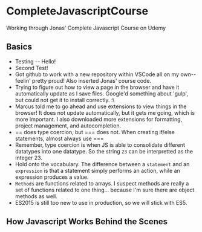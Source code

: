 # CompleteJavascriptCourse
Working through Jonas' Complete Javascript Course on Udemy

## Basics
* Testing -- Hello!
* Second Test!
* Got github to work with a new repository within VSCode all on my own--feelin' pretty proud! Also inserted Jonas' course code.
* Trying to figure out how to view a page in the browser and have it automatically update as I save files. Google'd something about 'gulp', but could not get it to install correctly. :\
* Marcus told me to go ahead and use extensions to view things in the browser! It does not update automatically, but it gets me going, which is more important. I also downloaded more extensions for formatting, project management, and autocompletion.
* == does type coercion, but === does not. When creating if/else statements, almost always use ===
* Remember, type coercion is when JS is able to consolidate different datatypes into one datatype. So the string `23` can be interpretted as the integer 23.
* Hold onto the vocabulary. The difference between a `statement` and an `expression` is that a statement simply performs an action, while an expression produces a value.
* `Methods` are functions related to arrays. I suspect methods are really a set of functions related to one thing... because I'm sure there are object methods as well.
* ES2015 is still too new to use in production, so we will stick with ES5.

## How Javascript Works Behind the Scenes
